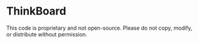 # ThinkBoard

This code is proprietary and not open-source. Please do not copy, modify, or distribute without permission.
